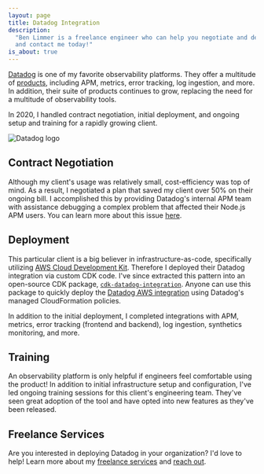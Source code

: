 ```yaml
---
layout: page
title: Datadog Integration
description:
  "Ben Limmer is a freelance engineer who can help you negotiate and deploy Datadog for your organization. Learn more
  and contact me today!"
is_about: true
---
```


[Datadog](https://datadoghq.com) is one of my favorite observability platforms. They offer a multitude of
[products](https://www.datadoghq.com/product/), including APM, metrics, error tracking, log ingestion, and more. In
addition, their suite of products continues to grow, replacing the need for a multitude of observability tools.

In 2020, I handled contract negotiation, initial deployment, and ongoing setup and training for a rapidly growing
client.

<div class='center mt-5 mb-5'>
  <img src="{{ site.base_url }}/{% ministamp _images/portfolio/freelance/datadog-integration/datadog-logo.svg assets/images/pages/portfolio/freelance/datadog-integration/datadog-logo.svg %}" style='max-width: 40%' alt='Datadog logo'>
</div>

## Contract Negotiation

Although my client's usage was relatively small, cost-efficiency was top of mind. As a result, I negotiated a plan that
saved my client over 50% on their ongoing bill. I accomplished this by providing Datadog's internal APM team with
assistance debugging a complex problem that affected their Node.js APM users. You can learn more about this issue
[here](https://github.com/DataDog/dd-trace-js/issues/1095).

## Deployment

This particular client is a big believer in infrastructure-as-code, specifically utilizing
[AWS Cloud Development Kit](https://aws.amazon.com/cdk/). Therefore I deployed their Datadog integration via custom CDK
code. I've since extracted this pattern into an open-source CDK package,
[`cdk-datadog-integration`](https://github.com/blimmer/cdk-datadog-integration). Anyone can use this package to quickly
deploy the
[Datadog AWS integration](https://docs.datadoghq.com/integrations/amazon_web_services/?tab=roledelegation#setup) using
Datadog's managed CloudFormation policies.

In addition to the initial deployment, I completed integrations with APM, metrics, error tracking (frontend and
backend), log ingestion, synthetics monitoring, and more.

## Training

An observability platform is only helpful if engineers feel comfortable using the product! In addition to initial
infrastructure setup and configuration, I've led ongoing training sessions for this client's engineering team. They've
seen great adoption of the tool and have opted into new features as they've been released.

## Freelance Services

Are you interested in deploying Datadog in your organization? I'd love to help! Learn more about my
[freelance services](/freelance) and [reach out](/freelance/contact).

